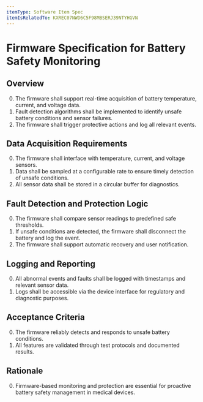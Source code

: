 ```yaml
---
itemType: Software Item Spec
itemIsRelatedTo: KXREC07NWD6C5F98MBSERJ39NTYHGVN
---
```


# Firmware Specification for Battery Safety Monitoring

## Overview

0. The firmware shall support real-time acquisition of battery temperature, current, and voltage data.
1. Fault detection algorithms shall be implemented to identify unsafe battery conditions and sensor failures.
2. The firmware shall trigger protective actions and log all relevant events.

## Data Acquisition Requirements

0. The firmware shall interface with temperature, current, and voltage sensors.
1. Data shall be sampled at a configurable rate to ensure timely detection of unsafe conditions.
2. All sensor data shall be stored in a circular buffer for diagnostics.

## Fault Detection and Protection Logic

0. The firmware shall compare sensor readings to predefined safe thresholds.
1. If unsafe conditions are detected, the firmware shall disconnect the battery and log the event.
2. The firmware shall support automatic recovery and user notification.

## Logging and Reporting

0. All abnormal events and faults shall be logged with timestamps and relevant sensor data.
1. Logs shall be accessible via the device interface for regulatory and diagnostic purposes.

## Acceptance Criteria

0. The firmware reliably detects and responds to unsafe battery conditions.
1. All features are validated through test protocols and documented results.

## Rationale

0. Firmware-based monitoring and protection are essential for proactive battery safety management in medical devices.

